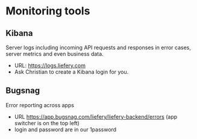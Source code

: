 # Monitoring tools

## Kibana

Server logs including incoming API requests and responses in error cases, server metrics and even business data.

- URL: https://logs.liefery.com
- Ask Christian to create a Kibana login for you.

## Bugsnag

Error reporting across apps

- URL https://app.bugsnag.com/liefery/liefery-backend/errors (app switcher is on the top left)
- login and password are in our 1password
